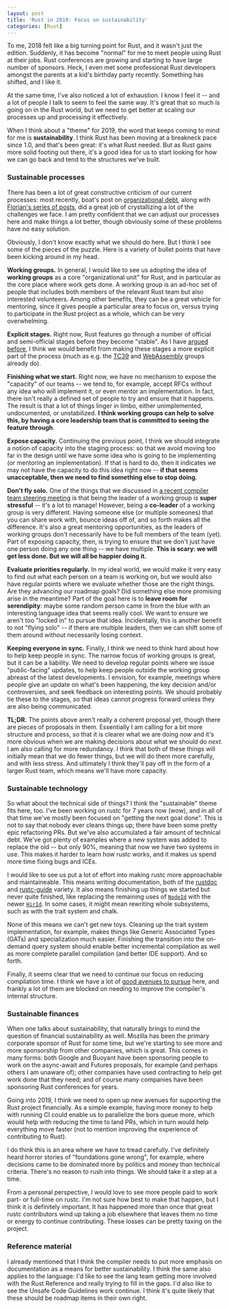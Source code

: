 ```yaml
---
layout: post
title: 'Rust in 2019: Focus on sustainability'
categories: [Rust]
---
```


To me, 2018 felt like a big turning point for Rust, and it wasn't just
the edition. Suddenly, it has become "normal" for me to meet people
using Rust at their jobs. Rust conferences are growing and starting to
have large number of sponsors. Heck, I even met some professional Rust
developers amongst the parents at a kid's birthday party
recently. Something has shifted, and I like it.

At the same time, I've also noticed a lot of exhaustion. I know I feel
it -- and a lot of people I talk to seem to feel the same way. It's
great that so much is going on in the Rust world, but we need to get
better at scaling our processes up and processing it effectively.

When I think about a "theme" for 2019, the word that keeps coming to
mind for me is **sustainability**. I think Rust has been moving at a
breakneck pace since 1.0, and that's been great: it's what Rust
needed. But as Rust gains more solid footing out there, it's a good
idea for us to start looking for how we can go back and tend to the
structures we've built.

### Sustainable processes

There has been a lot of great constructive criticism of our current
processes: most recently, boat's post on [organizational debt], along
with [Florian's series of posts][fg], did a great job of crystallizing
a lot of the challenges we face. I am pretty confident that we can
adjust our processes here and make things a lot better, though
obviously some of these problems have no easy solution.

[organizational debt]: https://boats.gitlab.io/blog/post/rust-2019/
[fg]: https://yakshav.es/rust-2019/

Obviously, I don't know exactly what we should do here. But I think I
see some of the pieces of the puzzle. Here is a variety of bullet
points that have been kicking around in my head.

**Working groups.** In general, I would like to see us adopting the
idea of **working groups** as a core "organizational unit" for Rust,
and in particular as the core place where work gets done. A working
group is an ad-hoc set of people that includes both members of the
relevant Rust team but also interested volunteers. Among other
benefits, they can be a great vehicle for mentoring, since it gives
people a particular area to focus on, versus trying to participate in
the Rust project as a whole, which can be very overwhelming.

**Explicit stages.** Right now, Rust features go through a number of
official and semi-official stages before they become "stable". As I
have [argued before][staged-rfc], I think we would benefit from making
these stages a more explicit part of the process (much as e.g. the
[TC39] and [WebAssembly] groups already do).

[staged-rfc]: http://smallcultfollowing.com/babysteps/blog/2018/06/20/proposal-for-a-staged-rfc-process/
[WebAssembly]: https://github.com/WebAssembly/proposals
[TC39]: https://github.com/tc39/proposals

**Finishing what we start.** Right now, we have no mechanism to expose
the "capacity" of our teams -- we tend to, for example, accept RFCs
without any idea who will implement it, or even mentor an
implementation. In fact, there isn't really a defined set of people to
try and ensure that it happens. The result is that a lot of things
linger in limbo, either unimplemented, undocumented, or unstabilized.
**I think working groups can help to solve this, by having a core
leadership team that is committed to seeing the feature through**.

**Expose capacity.** Continuing the previous point, I think we should
integrate a notion of capacity into the staging process: so that we
avoid moving too far in the design until we have some idea who is
going to be implementing (or mentoring an implementation). If that is
hard to do, then it indicates we may not have the capacity to do this
idea right now -- **if that seems unacceptable, then we need to find
something else to stop doing**.

**Don't fly solo.** One of the things that we discussed in [a recent
compiler team steering
meeting](https://internals.rust-lang.org/t/compiler-steering-meeting/8588/16?u=nikomatsakis)
is that being the leader of a working group is **super stressful** --
it's a lot to manage!  However, being a **co-leader** of a working
group is very different. Having someone else (or multiple someones)
that you can share work with, bounce ideas off of, and so forth makes
all the difference. It's also a great mentoring opportunities, as the
leaders of working groups don't necessarily have to be full members of
the team (yet). Part of exposing capacity, then, is trying to ensure
that we don't just have one person doing any one thing -- we have
multiple. **This is scary: we will get less done. But we will all be
happier doing it.**

**Evaluate priorities regularly.** In my ideal world, we would make it
very easy to find out what each person on a team is working on, but we
would also have regular points where we evaluate whether those are the
right things. Are they advancing our roadmap goals? Did something else
more promising arise in the meantime? Part of the goal here is to
**leave room for serendipity**: maybe some random person came in from
the blue with an interesting language idea that seems really cool. We
want to ensure we aren't too "locked in" to pursue that
idea. Incidentally, this is another benefit to not "flying solo" -- if
there are multiple leaders, then we can shift some of them around
without necessarily losing context.

**Keeping everyone in sync.** Finally, I think we need to think hard
about how to help keep people in sync. The narrow focus of working
groups is great, but it can be a liability. We need to develop regular
points where we issue "public-facing" updates, to help keep people
outside the working group abreast of the latest developments.  I
envision, for example, meetings where people give an update on what's
been happening, the key decision and/or controversies, and seek
feedback on interesting points. We should probably tie these to the
stages, so that ideas cannot progress forward unless they are also
being communicated.

**TL;DR.** The points above aren't really a coherent proposal yet,
though there are pieces of proposals in them. Essentially I am calling
for a bit more structure and process, so that it is clearer what we
are doing *now* and it's more obvious when we are making decisions
about what we should do *next*. I am also calling for more redundancy.
I think that both of these things will initially mean that we do fewer
things, but we will do them more carefully, and with less stress.  And
ultimately I think they'll pay off in the form of a larger Rust team,
which means we'll have more capacity.

### Sustainable technology

So what about the technical side of things? I think the "sustainable"
theme fits here, too. I've been working on rustc for 7 years now
(wow), and in all of that time we've mostly been focused on "getting
the next goal done". This is not to say that nobody ever cleans things
up; there have been some pretty epic refactoring PRs. But we've also
accumulated a fair amount of technical debt. We've got plenty of
examples where a new system was added to replace the old -- but only
90%, meaning that now we have two systems in use. This makes it harder
to learn how rustc works, and it makes us spend more time fixing bugs
and ICEs.

I would like to see us put a lot of effort into making rustc more
approachable and maintaineable. This means writing documentation, both
of the [rustdoc] and [rustc-guide] variety. It also means finishing up
things we started but never quite finished, like replacing the
remaining uses of [`NodeId`] with the newer [`HirId`]. In some cases,
it might mean rewriting whole subsystems, such as with the trait
system and chalk.

[`NodeId`]: https://doc.rust-lang.org/nightly/nightly-rustc/syntax/ast/struct.NodeId.html
[`HirId`]: https://doc.rust-lang.org/nightly/nightly-rustc/rustc/hir/struct.HirId.html
[rustdoc]: https://doc.rust-lang.org/nightly/nightly-rustc/rustc/?search=&search=
[rustc-guide]: https://rust-lang.github.io/rustc-guide/

None of this means we can't get new toys. Cleaning up the trait system
implementation, for example, makes things like Generic Associated
Types (GATs) and specialization much easier. Finishing the transition
into the on-demand query system should enable better incremental
compilation as well as more complete parallel compilation (and better
IDE support). And so forth.

Finally, it seems clear that we need to continue our focus on reducing
compilation time. I think we have a lot of [good avenues to
pursue][sep18] here, and frankly a lot of them are blocked on needing
to improve the compiler's internal structure.

[sep18]: https://internals.rust-lang.org/t/next-steps-for-reducing-overall-compilation-time/8429/2?u=nikomatsakis

### Sustainable finances

When one talks about sustainability, that naturally brings to mind the
question of financial sustainability as well. Mozilla has been the
primary corporate sponsor of Rust for some time, but we're starting to
see more and more sponsorship from other companies, which is
great. This comes in many forms: both Google and Buoyant have been
sponsoring people to work on the async-await and Futures proposals,
for example (and perhaps others I am unaware of); other companies have
used contracting to help get work done that they need; and of course
many companies have been sponsoring Rust conferences for years.

Going into 2019, I think we need to open up new avenues for supporting
the Rust project financially. As a simple example, having more money
to help with running CI could enable us to parallelize the bors queue
more, which would help with reducing the time to land PRs, which in
turn would help everything move faster (not to mention improving the
experience of contributing to Rust).

I do think this is an area where we have to tread carefully. I've
definitely heard horror stories of "foundations gone wrong", for
example, where decisions came to be dominated more by politics and
money than technical criteria. There's no reason to rush into things.
We should take it a step at a time.

From a personal perspective, I would love to see more people paid to
work part- or full-time on rustc. I'm not sure how best to make that
happen, but I think it is definitely important. It has happened more
than once that great rustc contributors wind up taking a job elsewhere
that leaves them no time or energy to continue contributing. These
losses can be pretty taxing on the project.

### Reference material

I already mentioned that I think the compiler needs to put more
emphasis on documentation as a means for better sustainability. I
think the same also applies to the language: I'd like to see the lang
team getting more involved with the Rust Reference and really trying
to fill in the gaps. I'd also like to see the Unsafe Code Guidelines
work continue. I think it's quite likely that these should be roadmap
items in their own right.
